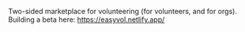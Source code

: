 Two-sided marketplace for volunteering (for volunteers, and for orgs). Building a beta here: https://easyvol.netlify.app/
